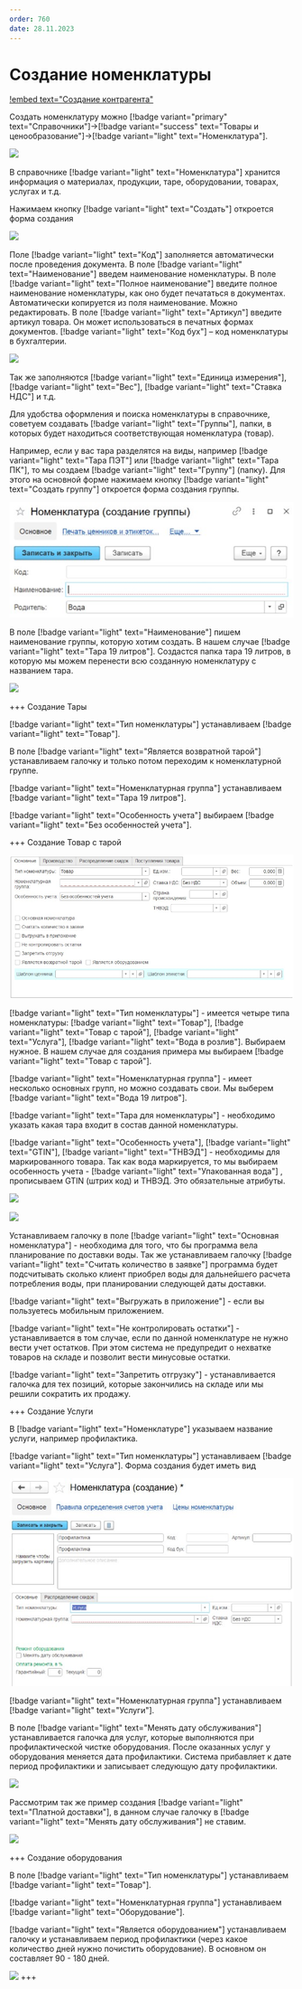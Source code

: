 ```yaml
---
order: 760
date: 28.11.2023
---
```

# Создание номенклатуры

[!embed text="Создание контрагента"](https://youtu.be/-DCtWUqxRzU)

Создать номенклатуру можно [!badge variant="primary" text="Справочники"]->[!badge variant="success" text="Товары и ценообразование"]->[!badge variant="light" text="Номенклатура"].

![](\images\бухгалтер\номенклатура.jpg)

В справочнике [!badge variant="light" text="Номенклатура"] хранится информация о материалах, продукции, таре, оборудовании,
товарах, услугах и т.д.

Нажимаем кнопку [!badge variant="light" text="Создать"] откроется форма создания

![](\images\бухгалтер\номенклатура1.jpg)

Поле [!badge variant="light" text="Код"] заполняется автоматически после проведения документа.
В поле [!badge variant="light" text="Наименование"] введем наименование номенклатуры.
В поле [!badge variant="light" text="Полное наименование"] введите полное наименование номенклатуры, как оно будет
печататься в документах. Автоматически копируется из поля наименование. Можно редактировать.
В поле [!badge variant="light" text="Артикул"] введите артикул товара. Он может использоваться в печатных формах документов.
[!badge variant="light" text="Код бух"] – код номенклатуры в бухгалтерии.

![](\images\бухгалтер\Номенклатура.gif)

Так же заполняются  [!badge variant="light" text="Единица измерения"], [!badge variant="light" text="Вес"], [!badge variant="light" text="Ставка НДС"] и т.д. 

Для удобства оформления и поиска номенклатуры в справочнике, советуем создавать [!badge variant="light" text="Группы"], папки, в которых будет находиться соответствующая номенклатура (товар).

Например, если у вас тара разделятся на виды, например [!badge variant="light" text="Тара ПЭТ"] или [!badge variant="light" text="Тара ПК"], то мы создаем [!badge variant="light" text="Группу"] (папку). Для этого на основной форме нажимаем кнопку [!badge variant="light" text="Создать группу"] откроется форма создания группы.

![](\images\бухгалтер\номенклатура4.jpg)

В поле [!badge variant="light" text="Наименование"] пишем наименование группы, которую хотим создать. В нашем случае [!badge variant="light" text="Тара 19 литров"]. Создастся папка тара 19 литров, в которую мы можем перенести всю созданную номенклатуру с названием тара.  

![](\images\бухгалтер\Номенклатура4.gif)

+++ Создание Тары

[!badge variant="light" text="Тип номенклатуры"] устанавливаем [!badge variant="light" text="Товар"]. 

В поле [!badge variant="light" text="Является возвратной тарой"] устанавливаем галочку и только потом переходим к номенклатурной группе.

[!badge variant="light" text="Номенклатурная группа"] устанавливаем [!badge variant="light" text="Тара 19 литров"].

[!badge variant="light" text="Особенность учета"] выбираем [!badge variant="light" text="Без особенностей учета"].

+++ Создание Товар с тарой 

![](\images\бухгалтер\номенклатура3.jpg)

[!badge variant="light" text="Тип номенклатуры"] - имеется четыре типа номенклатуры: [!badge variant="light" text="Товар"], [!badge variant="light" text="Товар с тарой"], [!badge variant="light" text="Услуга"], [!badge variant="light" text="Вода в розлив"]. Выбираем нужное. В нашем случае для создания примера мы выбираем [!badge variant="light" text="Товар с тарой"]. 

[!badge variant="light" text="Номенклатурная группа"] - имеет несколько основных групп, но можно создавать свои. Мы выберем 
[!badge variant="light" text="Вода 19 литров"].

[!badge variant="light" text="Тара для номенклатуры"] - необходимо указать какая тара входит в состав данной номенклатуры.

[!badge variant="light" text="Особенность учета"], [!badge variant="light" text="GTIN"], [!badge variant="light" text="ТНВЭД"] - необходимы для маркированного товара. Так как вода маркируется, то мы выбираем особенность учета - [!badge variant="light" text="Упакованная вода"] , прописываем GTIN (штрих код) и ТНВЭД. Это обязательные атрибуты.

![](\images\бухгалтер\Номенклатура1.gif)

![](\images\бухгалтер\Номенклатура3.gif)

Устанавливаем галочку в поле [!badge variant="light" text="Основная номенклатура"] - необходима для того, что бы программа вела планирование по доставки воды. Так же устанавливаем галочку [!badge variant="light" text="Считать количество в заявке"] программа будет подсчитывать сколько клиент приобрел воды для дальнейшего расчета потребления воды, при планировании следующей даты доставки.

[!badge variant="light" text="Выгружать в приложение"] - если вы пользуетесь мобильным приложением.

[!badge variant="light" text="Не контролировать остатки"] - устанавливается в том случае, если по данной номенклатуре
не нужно вести учет остатков. При этом система не предупредит о нехватке товаров на складе и позволит вести минусовые остатки.

[!badge variant="light" text="Запретить отгрузку"] - устанавливается галочка для тех позиций, которые закончились на складе или мы решили сократить их продажу.

+++ Создание Услуги

В [!badge variant="light" text="Номенклатуре"] указываем название услуги, например профилактика.

[!badge variant="light" text="Тип номенклатуры"] устанавливаем [!badge variant="light" text="Услуга"]. Форма создания будет иметь вид

![](\images\бухгалтер\номенклатура5.jpg)

[!badge variant="light" text="Номенклатурная группа"] устанавливаем [!badge variant="light" text="Услуги"].

В поле [!badge variant="light" text="Менять дату обслуживания"] устанавливается галочка для услуг, которые выполняются при 
профилактической чистке оборудования. После оказанных услуг у оборудования меняется дата профилактики. Система прибавляет к дате период профилактики и записывает следующую дату профилактики.

![](\images\бухгалтер\Номенклатура5.gif)

Рассмотрим так же пример создания [!badge variant="light" text="Платной доставки"], в данном случае галочку в [!badge variant="light" text="Менять дату обслуживания"] не ставим.

![](\images\бухгалтер\Номенклатура6.gif)

+++ Создание оборудования

В поле [!badge variant="light" text="Тип номенклатуры"] устанавливаем [!badge variant="light" text="Товар"].

[!badge variant="light" text="Номенклатурная группа"] устанавливаем [!badge variant="light" text="Оборудование"].

[!badge variant="light" text="Является оборудованием"] устанавливаем галочку и устанавливаем период профилактики (через какое количество дней нужно почистить оборудование). В основном он составляет 90 - 180 дней. 

![](\images\бухгалтер\Номенклатура8.gif)
+++

